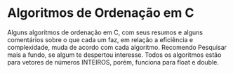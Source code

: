 # Algoritmos de Ordenação em C
Alguns algoritmos de ordenação em C, com seus resumos e alguns comentários sobre o que cada um faz, em relação a eficiência e complexidade, muda de acordo com cada algoritmo. 
Recomendo Pesquisar mais a fundo, se algum te despertou interesse.
Todos os algoritmos estão para vetores de números INTEIROS, porém, funciona para float e double.
